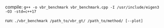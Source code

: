 compile: ```g++ -o vbr_benchmark vbr_benchmark.cpp -I /usr/include/eigen3 -O3 -std=c++17```

run: ```./vbr_benchmark /path_to/vbr_gt/ /path_to/method/ [--plot]```
